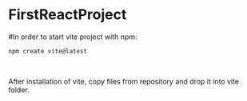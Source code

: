 <h1>FirstReactProject</h1>

#In order to start vite project with npm:

```Shell
npm create vite@latest
```
<br>
<p>After installation of vite, copy files from repository and drop it into vite folder.</p>


